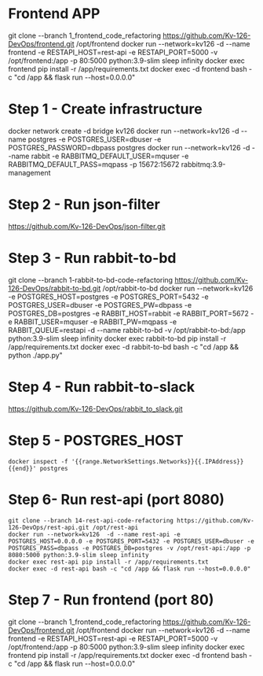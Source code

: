 # Frontend APP
  git clone --branch 1_frontend_code_refactoring https://github.com/Kv-126-DevOps/frontend.git /opt/frontend
  docker run --network=kv126 -d --name frontend -e RESTAPI_HOST=rest-api -e RESTAPI_PORT=5000 -v /opt/frontend:/app -p 80:5000 python:3.9-slim sleep infinity
  docker exec frontend pip install -r /app/requirements.txt
  docker exec -d frontend bash -c "cd /app && flask run --host=0.0.0.0"

# Step 1 - Create infrastructure
  docker network create -d bridge kv126
  docker run --network=kv126 -d --name postgres -e POSTGRES_USER=dbuser -e POSTGRES_PASSWORD=dbpass postgres
  docker run --network=kv126 -d --name rabbit -e RABBITMQ_DEFAULT_USER=mquser -e RABBITMQ_DEFAULT_PASS=mqpass -p 15672:15672 rabbitmq:3.9-management

# Step 2 - Run json-filter
  https://github.com/Kv-126-DevOps/json-filter.git

# Step 3 - Run rabbit-to-bd
  git clone --branch 1-rabbit-to-bd-code-refactoring https://github.com/Kv-126-DevOps/rabbit-to-bd.git /opt/rabbit-to-bd
  docker run --network=kv126 -e POSTGRES_HOST=postgres -e POSTGRES_PORT=5432 -e POSTGRES_USER=dbuser -e POSTGRES_PW=dbpass -e POSTGRES_DB=postgres -e RABBIT_HOST=rabbit -e RABBIT_PORT=5672 -e RABBIT_USER=mquser -e RABBIT_PW=mqpass -e RABBIT_QUEUE=restapi -d --name rabbit-to-bd -v /opt/rabbit-to-bd:/app python:3.9-slim sleep infinity
  docker exec rabbit-to-bd pip install -r /app/requirements.txt
  docker exec -d rabbit-to-bd bash -c "cd /app && python ./app.py"

# Step 4 - Run rabbit-to-slack
  https://github.com/Kv-126-DevOps/rabbit_to_slack.git

# Step 5 - POSTGRES_HOST
	docker inspect -f '{{range.NetworkSettings.Networks}}{{.IPAddress}}{{end}}' postgres

# Step 6- Run rest-api (port 8080)
	git clone --branch 14-rest-api-code-refactoring https://github.com/Kv-126-DevOps/rest-api.git /opt/rest-api
	docker run --network=kv126  -d --name rest-api -e POSTGRES_HOST=0.0.0.0 -e POSTGRES_PORT=5432 -e POSTGRES_USER=dbuser -e POSTGRES_PASS=dbpass -e POSTGRES_DB=postgres -v /opt/rest-api:/app -p 8080:5000 python:3.9-slim sleep infinity
	docker exec rest-api pip install -r /app/requirements.txt
	docker exec -d rest-api bash -c "cd /app && flask run --host=0.0.0.0"

# Step 7 - Run frontend (port 80)
  git clone --branch 1_frontend_code_refactoring https://github.com/Kv-126-DevOps/frontend.git /opt/frontend
  docker run --network=kv126 -d --name frontend -e RESTAPI_HOST=rest-api -e RESTAPI_PORT=5000 -v /opt/frontend:/app -p 80:5000 python:3.9-slim sleep infinity
  docker exec frontend pip install -r /app/requirements.txt
  docker exec -d frontend bash -c "cd /app && flask run --host=0.0.0.0"
  
